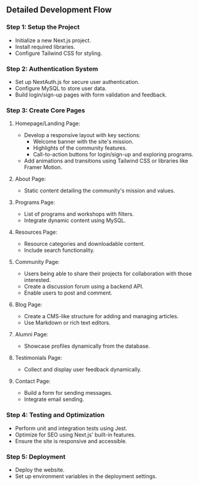 ## Detailed Development Flow  

### Step 1: Setup the Project  
- Initialize a new Next.js project.  
- Install required libraries.
- Configure Tailwind CSS for styling.  

### Step 2: Authentication System  
- Set up NextAuth.js for secure user authentication.  
- Configure MySQL to store user data.  
- Build login/sign-up pages with form validation and feedback.  

### Step 3: Create Core Pages  
1. Homepage/Landing Page:  
   - Develop a responsive layout with key sections:  
     - Welcome banner with the site's mission.  
     - Highlights of the community features.  
     - Call-to-action buttons for login/sign-up and exploring programs.  
   - Add animations and transitions using Tailwind CSS or libraries like Framer Motion.  

2. About Page:  
   - Static content detailing the community's mission and values.  

3. Programs Page:  
   - List of programs and workshops with filters.  
   - Integrate dynamic content using MySQL.  

4. Resources Page:  
   - Resource categories and downloadable content.  
   - Include search functionality.  

5. Community Page:
   - Users being able to share their projects for collaboration with those interested.
   - Create a discussion forum using a backend API.  
   - Enable users to post and comment.  

6. Blog Page:  
   - Create a CMS-like structure for adding and managing articles.  
   - Use Markdown or rich text editors.  

7. Alumni Page:  
   - Showcase profiles dynamically from the database.  

8. Testimonials Page:  
   - Collect and display user feedback dynamically.  

9. Contact Page:  
   - Build a form for sending messages.  
   - Integrate email sending.  

### Step 4: Testing and Optimization  
- Perform unit and integration tests using Jest.  
- Optimize for SEO using Next.js' built-in features.  
- Ensure the site is responsive and accessible.  

### Step 5: Deployment  
- Deploy the website.  
- Set up environment variables in the deployment settings.